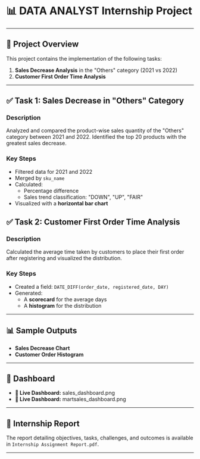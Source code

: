 # 📊 DATA ANALYST Internship Project 

---
## 📝 Project Overview

This project contains the implementation of the following tasks:

1. **Sales Decrease Analysis** in the "Others" category (2021 vs 2022)
2. **Customer First Order Time Analysis**

---

## ✅ Task 1: Sales Decrease in "Others" Category

### Description

Analyzed and compared the product-wise sales quantity of the "Others" category between 2021 and 2022. Identified the top 20 products with the greatest sales decrease.

### Key Steps

- Filtered data for 2021 and 2022
- Merged by `sku_name`
- Calculated:
  - Percentage difference
  - Sales trend classification: "DOWN", "UP", "FAIR"
- Visualized with a **horizontal bar chart**

## ✅ Task 2: Customer First Order Time Analysis

### Description

Calculated the average time taken by customers to place their first order after registering and visualized the distribution.

### Key Steps

- Created a field: `DATE_DIFF(order_date, registered_date, DAY)`
- Generated:
  - A **scorecard** for the average days
  - A **histogram** for the distribution

---

## 📊 Sample Outputs

- **Sales Decrease Chart** 
- **Customer Order Histogram** 

---
## 🚀 Dashboard
- **🔗 Live Dashboard:** sales_dashboard.png
- **🔗 Live Dashboard:** martsales_dashboard.png

---

## 📄 Internship Report

The report detailing objectives, tasks, challenges, and outcomes is available in `Internship Assignment Report.pdf`.

---
